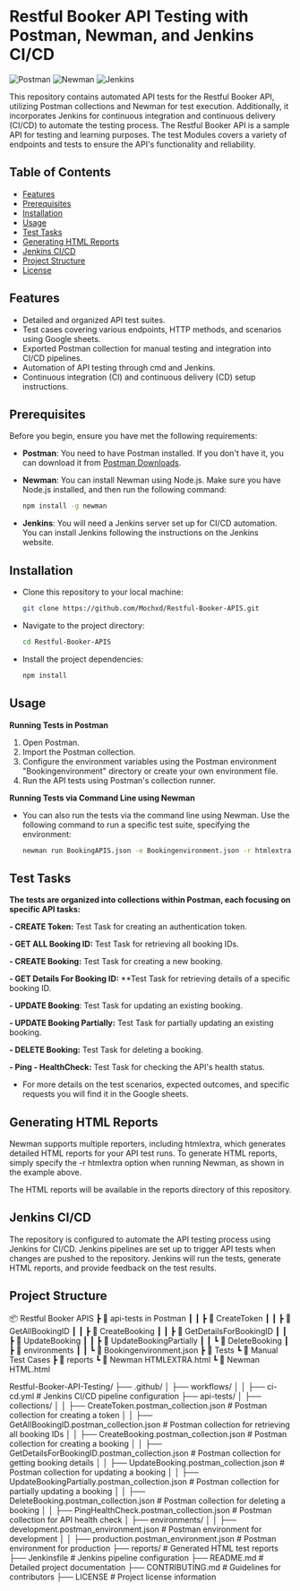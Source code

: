 # Restful Booker API Testing with Postman, Newman, and Jenkins CI/CD

![Postman](https://img.shields.io/badge/Postman-Collection-brightgreen)
![Newman](https://img.shields.io/badge/Newman-Command_Line-brightgreen)
![Jenkins](https://img.shields.io/badge/Jenkins-CI/CD-brightgreen)

This repository contains automated API tests for the Restful Booker API, utilizing Postman collections and Newman for test execution. Additionally, it incorporates Jenkins for continuous integration and continuous delivery (CI/CD) to automate the testing process. The Restful Booker API is a sample API for testing and learning purposes. The test Modules covers a variety of endpoints and tests to ensure the API's functionality and reliability.

## Table of Contents
- [Features](#features)
- [Prerequisites](#prerequisites)
- [Installation](#installation)
- [Usage](#usage)
- [Test Tasks](#test-Tasks)
- [Generating HTML Reports](#generating-html-reports)
- [Jenkins CI/CD](#jenkins-ci-cd)
- [Project Structure](#Project-Structure)
- [License](#license)

## Features
- Detailed and organized API test suites.
- Test cases covering various endpoints, HTTP methods, and scenarios using Google sheets.
- Exported Postman collection for manual testing and integration into CI/CD pipelines.
- Automation of API testing through cmd and Jenkins.
- Continuous integration (CI) and continuous delivery (CD) setup instructions.

## Prerequisites
Before you begin, ensure you have met the following requirements:

- **Postman**: You need to have Postman installed. If you don't have it, you can download it from [Postman Downloads](https://www.postman.com/downloads/).

- **Newman**: You can install Newman using Node.js. Make sure you have Node.js installed, and then run the following command:

  ```bash
  npm install -g newman

- **Jenkins**: You will need a Jenkins server set up for CI/CD automation. You can install Jenkins following the instructions on the Jenkins website.

## Installation

- Clone this repository to your local machine:

  ```bash
  git clone https://github.com/Mochxd/Restful-Booker-APIS.git

- Navigate to the project directory:

  ```bash
  cd Restful-Booker-APIS

- Install the project dependencies:

  ```bash
  npm install


## Usage

**Running Tests in Postman**
1. Open Postman.
2. Import the Postman collection.
3. Configure the environment variables using the Postman environment "Bookingenvironment" directory or create your own environment file.
4. Run the API tests using Postman's collection runner.

**Running Tests via Command Line using Newman**

- You can also run the tests via the command line using Newman. Use the following command to run a specific test suite, specifying the environment:
  
  ```bash
  newman run BookingAPIS.json -e Bookingenvironment.json -r htmlextra

## Test Tasks
**The tests are organized into collections within Postman, each focusing on specific API tasks:**

**- CREATE Token:** Test Task for creating an authentication token.

**- GET ALL Booking ID:** Test Task for retrieving all booking IDs.

**- CREATE Booking:** Test Task for creating a new booking.

**- GET Details For Booking ID:** **Test Task for retrieving details of a specific booking ID.

**- UPDATE Booking**: Test Task for updating an existing booking.

**- UPDATE Booking Partially:** Test Task for partially updating an existing booking.

**- DELETE Booking:** Test Task for deleting a booking.

**- Ping - HealthCheck:** Test Task for checking the API's health status.

- For more details on the test scenarios, expected outcomes, and specific requests you will find it in the Google sheets.

## Generating HTML Reports
Newman supports multiple reporters, including htmlextra, which generates detailed HTML reports for your API test runs. To generate HTML reports, simply specify the -r htmlextra option when running Newman, as shown in the example above.

The HTML reports will be available in the reports directory of this repository.

## Jenkins CI/CD
The repository is configured to automate the API testing process using Jenkins for CI/CD. Jenkins pipelines are set up to trigger API tests when changes are pushed to the repository. Jenkins will run the tests, generate HTML reports, and provide feedback on the test results.

## Project Structure
📦 Restful Booker APIS
 ┣ 📂 api-tests in Postman
 ┃ ┃ ┣ 📜 CreateToken
 ┃ ┃ ┣ 📜 GetAllBookingID
 ┃ ┃ ┣ 📜 CreateBooking
 ┃ ┃ ┣ 📜 GetDetailsForBookingID
 ┃ ┃ ┣ 📜 UpdateBooking
 ┃ ┃ ┣ 📜 UpdateBookingPartially
 ┃ ┃ ┗ 📜 DeleteBooking
 ┃ ┣ 📂 environments
 ┃ ┃ ┗ 📜 Bookingenvironment.json
 ┣ 📂 Tests
 ┗ 📜 Manual Test Cases
 ┣ 📂 reports
 ┗ 📜 Newman HTMLEXTRA.html
 ┗ 📜 Newman HTML.html

 Restful-Booker-API-Testing/
├── .github/
│   ├── workflows/
│   │   ├── ci-cd.yml          # Jenkins CI/CD pipeline configuration
├── api-tests/
│   ├── collections/
│   │   ├── CreateToken.postman_collection.json       # Postman collection for creating a token
│   │   ├── GetAllBookingID.postman_collection.json    # Postman collection for retrieving all booking IDs
│   │   ├── CreateBooking.postman_collection.json      # Postman collection for creating a booking
│   │   ├── GetDetailsForBookingID.postman_collection.json  # Postman collection for getting booking details
│   │   ├── UpdateBooking.postman_collection.json      # Postman collection for updating a booking
│   │   ├── UpdateBookingPartially.postman_collection.json # Postman collection for partially updating a booking
│   │   ├── DeleteBooking.postman_collection.json      # Postman collection for deleting a booking
│   │   ├── PingHealthCheck.postman_collection.json     # Postman collection for API health check
│   ├── environments/
│   │   ├── development.postman_environment.json        # Postman environment for development
│   │   ├── production.postman_environment.json         # Postman environment for production
├── reports/                        # Generated HTML test reports
├── Jenkinsfile                    # Jenkins pipeline configuration
├── README.md                      # Detailed project documentation
├── CONTRIBUTING.md                # Guidelines for contributors
├── LICENSE                        # Project license information

 

